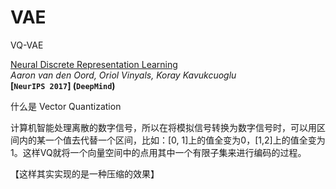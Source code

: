 # VAE

VQ-VAE

[Neural Discrete Representation Learning]()  
*Aaron van den Oord, Oriol Vinyals, Koray Kavukcuoglu*  
**[`NeurIPS 2017`] (`DeepMind`)**



什么是 Vector Quantization

计算机智能处理离散的数字信号，所以在将模拟信号转换为数字信号时，可以用区间内的某一个值去代替一个区间，比如：[0, 1]上的值全变为0，[1,2]上的值全变为1。这样VQ就将一个向量空间中的点用其中一个有限子集来进行编码的过程。

【这样其实实现的是一种压缩的效果】

